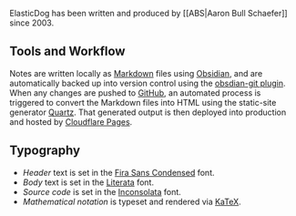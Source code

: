 ElasticDog has been written and produced by [[ABS|Aaron Bull Schaefer]] since 2003. 
## Tools and Workflow

Notes are written locally as [Markdown](https://en.wikipedia.org/wiki/Markdown) files using [Obsidian](https://obsidian.md/), and are automatically backed up into version control using the [obsdian-git plugin](https://github.com/denolehov/obsidian-git).  When any changes are pushed to [GitHub](https://github.com/elasticdog/elasticdog-com), an automated process is triggered to convert the Markdown files into HTML using the static-site generator [Quartz](https://quartz.jzhao.xyz/). That generated output is then deployed into production and hosted by [Cloudflare Pages](https://pages.cloudflare.com/).
## Typography

* _Header_ text is set in the [Fira Sans Condensed](https://fonts.google.com/specimen/Fira+Sans+Condensed) font.
* _Body_ text is set in the [Literata](https://fonts.google.com/specimen/Literata) font.
* _Source code_ is set in the [Inconsolata](https://fonts.google.com/specimen/Inconsolata) font. 
* _Mathematical notation_ is typeset and rendered via [KaTeX](https://katex.org/).